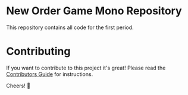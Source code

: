 # New Order Game Mono Repository

This repository contains all code for the first period.

# Contributing

If you want to contribute to this project it's great!
Please read the [Contributors Guide](https://github.com/NewOrderGame/monorepo/blob/master/CONTRIBUTING.md) for instructions.


Cheers! 🍻
